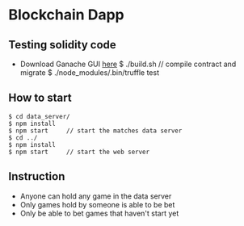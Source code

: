 # Blockchain Dapp

## Testing solidity code
* Download Ganache GUI [here](https://truffleframework.com/ganache)
	$ ./build.sh	// compile contract and migrate
	$ ./node_modules/.bin/truffle test

## How to start
	$ cd data_server/
	$ npm install
	$ npm start		// start the matches data server
	$ cd ../
	$ npm install
	$ npm start		// start the web server

## Instruction
* Anyone can hold any game in the data server
* Only games hold by someone is able to be bet
* Only be able to bet games that haven't start yet
